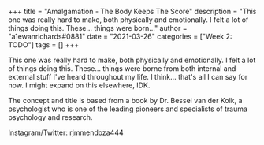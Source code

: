 +++
title = "Amalgamation - The Body Keeps The Score"
description = "This one was really hard to make, both physically and emotionally. I felt a lot of things doing this. These... things were born..."
author = "a1ewanrichards#0881"
date = "2021-03-26"
categories = ["Week 2: TODO"]
tags = []
+++

This one was really hard to make, both physically and emotionally. I felt a lot of things doing this. These... things were borne from both internal and external stuff I've heard throughout my life. I think... that's all I can say for now. I might expand on this elsewhere, IDK.

The concept and title is based from a book by Dr. Bessel van der Kolk, a psychologist who is one of the leading pioneers and specialists of trauma psychology and research.

Instagram/Twitter: rjmmendoza444
